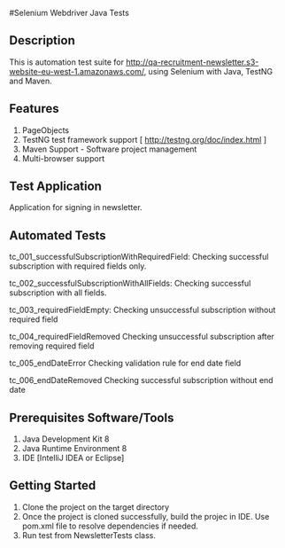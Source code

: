 
#Selenium Webdriver Java Tests

## Description
This is automation test suite for http://qa-recruitment-newsletter.s3-website-eu-west-1.amazonaws.com/, using Selenium with Java, TestNG and Maven.


## Features
1. PageObjects 
2. TestNG test framework support [ http://testng.org/doc/index.html ]
3. Maven Support - Software project management
4. Multi-browser support

## Test Application
Application for signing in newsletter.

## Automated Tests
tc_001_successfulSubscriptionWithRequiredField: 
Checking successful subscription with required fields only.

tc_002_successfulSubscriptionWithAllFields:
Checking successful subscription with all fields.

tc_003_requiredFieldEmpty:
Checking unsuccessful subscription without required field

tc_004_requiredFieldRemoved
Checking unsuccessful subscription after removing required field

tc_005_endDateError
Checking validation rule for end date field

tc_006_endDateRemoved
Checking successful subscription without end date

## Prerequisites Software/Tools
1. Java Development Kit 8
2. Java Runtime Environment 8
3. IDE [IntelliJ IDEA or Eclipse]

## Getting Started
1. Clone the project on the target directory
2. Once the project is cloned successfully, build the projec in IDE. Use pom.xml file to resolve dependencies if needed.
3. Run test from NewsletterTests class.
 
